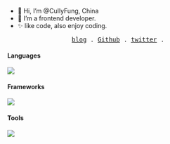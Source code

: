 - 👋 Hi, I’m @CullyFung, China
- 🎨 I’m a frontend developer.
- ✨ like code, also enjoy coding.
<p align="center">
  <samp>
    <a href="https://blog-next-brmgh0q46-cullyfung.vercel.app">blog</a> .
    <a href="https://github.com/cullyfung">Github</a> .
    <a href="https://twitter.com/cully_fung">twitter</a> .
  </samp>
</p>

#### Languages

<a href="https://skillicons.dev">
  <img src="https://skillicons.dev/icons?i=html,css,js,ts" />
</a>


#### Frameworks 

<a href="https://skillicons.dev">
  <img src="https://skillicons.dev/icons?i=react,vue" />
</a>

#### Tools

<a href="https://skillicons.dev">
  <img src="https://skillicons.dev/icons?i=vscode,git" />
</a>
